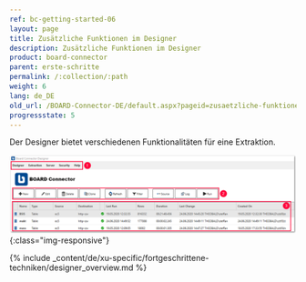```yaml
---
ref: bc-getting-started-06
layout: page
title: Zusätzliche Funktionen im Designer
description: Zusätzliche Funktionen im Designer
product: board-connector
parent: erste-schritte
permalink: /:collection/:path
weight: 6
lang: de_DE
old_url: /BOARD-Connector-DE/default.aspx?pageid=zusaetzliche-funktionen-im-designer
progressstate: 5
---
```

Der Designer bietet verschiedenen Funktionalitäten für eine Extraktion. 

![Designer](/img/content/board/bc_designer_main-window.png){:class="img-responsive"}

{% include _content/de/xu-specific/fortgeschrittene-techniken/designer_overview.md %}
